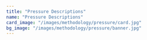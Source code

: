 ```yaml
---
title: "Pressure Descriptions"
name: "Pressure Descriptions"
card_image: "/images/methodology/pressure/card.jpg"
bg_image: "/images/methodology/pressure/banner.jpg"
---
```

